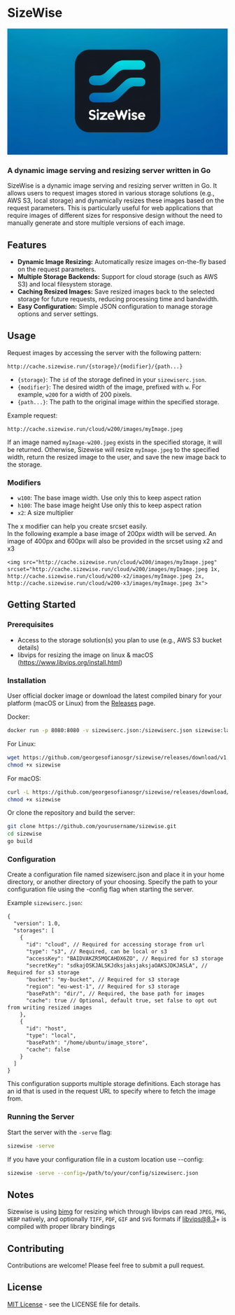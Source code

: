 # SizeWise

<img src="logo.webp" width="600">

### A dynamic image serving and resizing server written in Go

SizeWise is a dynamic image serving and resizing server written in Go. It allows users to request images stored in various storage solutions (e.g., AWS S3, local storage) and dynamically resizes these images based on the request parameters. This is particularly useful for web applications that require images of different sizes for responsive design without the need to manually generate and store multiple versions of each image.

## Features

- **Dynamic Image Resizing:** Automatically resize images on-the-fly based on the request parameters.
- **Multiple Storage Backends:** Support for cloud storage (such as AWS S3) and local filesystem storage.
- **Caching Resized Images:** Save resized images back to the selected storage for future requests, reducing processing time and bandwidth.
- **Easy Configuration:** Simple JSON configuration to manage storage options and server settings.

## Usage

Request images by accessing the server with the following pattern:

```
http://cache.sizewise.run/{storage}/{modifier}/{path...}
```

- `{storage}`: The `id` of the storage defined in your `sizewiserc.json`.
- `{modifier}`: The desired width of the image, prefixed with `w`. For example, `w200` for a width of 200 pixels.
- `{path...}`: The path to the original image within the specified storage.

Example request:

```
http://cache.sizewise.run/cloud/w200/images/myImage.jpeg
```

If an image named `myImage-w200.jpeg` exists in the specified storage, it will be returned. Otherwise, Sizewise will resize `myImage.jpeg` to the specified width, return the resized image to the user, and save the new image back to the storage.

### Modifiers

- `w100`: The base image width. Use only this to keep aspect ration
- `h100`: The base image height Use only this to keep aspect ration
- `x2`: A size multiplier

The x modifier can help you create srcset easily.  
In the following example a base image of 200px width will be served. An image of 400px and 600px will also be provided in the srcset using x2 and x3

```
<img src="http://cache.sizewise.run/cloud/w200/images/myImage.jpeg" srcset="http://cache.sizewise.run/cloud/w200/images/myImage.jpeg 1x, http://cache.sizewise.run/cloud/w200-x2/images/myImage.jpeg 2x, http://cache.sizewise.run/cloud/w200-x3/images/myImage.jpeg 3x">
```

## Getting Started

### Prerequisites

- Access to the storage solution(s) you plan to use (e.g., AWS S3 bucket details)
- libvips for resizing the image on linux & macOS (https://www.libvips.org/install.html)

### Installation

User official docker image or download the latest compiled binary for your platform (macOS or Linux) from the [Releases](https://github.com/georgesofianosgr/sizewise/releases) page.

Docker:

```sh
docker run -p 8080:8080 -v sizewiserc.json:/sizewiserc.json sizewise:latest
```

For Linux:

```sh
wget https://github.com/georgesofianosgr/sizewise/releases/download/v1.0/sizewise-linux-amd64 -o sizewise
chmod +x sizewise
```

For macOS:

```sh
curl -L https://github.com/georgesofianosgr/sizewise/releases/download/v1.0/sizewise-macos-amd64 -o sizewise
chmod +x sizewise
```

Or clone the repository and build the server:

```sh
git clone https://github.com/yourusername/sizewise.git
cd sizewise
go build
```

### Configuration

Create a configuration file named sizewiserc.json and place it in your home directory, or another directory of your choosing. Specify the path to your configuration file using the -config flag when starting the server.

Example `sizewiserc.json`:

```jsonc
{
  "version": 1.0,
  "storages": [
    {
      "id": "cloud", // Required for accessing storage from url
      "type": "s3", // Required, can be local or s3
      "accessKey": "BAIDVAKZR5MQCAHDX6ZO", // Required for s3 storage
      "secretKey": "sdkajOSKJALSKJdksjaksjaksjaOAKSJDKJASLA", // Required for s3 storage
      "bucket": "my-bucket", // Required for s3 storage
      "region": "eu-west-1", // Required for s3 storage
      "basePath": "dir/", // Required, the base path for images
      "cache": true // Optional, default true, set false to opt out from writing resized images
    },
    {
      "id": "host",
      "type": "local",
      "basePath": "/home/ubuntu/image_store",
      "cache": false
    }
  ]
}
```

This configuration supports multiple storage definitions. Each storage has an id that is used in the request URL to specify where to fetch the image from.

### Running the Server

Start the server with the `-serve` flag:

```sh
sizewise -serve
```

If you have your configuration file in a custom location use --config:

```sh
sizewise -serve --config=/path/to/your/config/sizewiserc.json
```

## Notes

Sizewise is using [bimg](https://github.com/h2non/bimg) for resizing which through libvips can read `JPEG`, `PNG`, `WEBP` natively, and optionally `TIFF`, `PDF`, `GIF` and `SVG` formats if libvips@8.3+ is compiled with proper library bindings

## Contributing

Contributions are welcome! Please feel free to submit a pull request.

## License

[MIT License](LICENSE) - see the LICENSE file for details.

```

```
